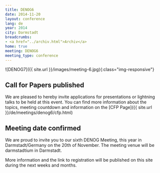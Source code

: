 ```yaml
---
title: DENOG6
date: 2014-11-20
layout: conference
lang: de
year: 2014
city: Darmstadt
breadcrumbs:
- <a href="../archiv.html">Archiv</a>
home: true
meeting: DENOG6
meeting_type: conference
---
```


![DENOG7]({{ site.url }}/images/meeting-6.jpg){:class="img-responsive"}

## Call for Papers published

We are pleased to hereby invite applications for presentations or lightning talks to be held at this event. You can find more information about the topics, meeting countdown and information on the [CFP Page]({{ site.url }}/de/meetings/denog6/cfp.html)

## Meeting date confirmed

We are proud to invite you to our sixth DENOG Meeting, this year in Darmstadt/Germany on the 20th of November. The meeting venue will be darmstadtium in Darmstadt. 

More information and the link to registration will be published on this site during the next weeks and months. 
